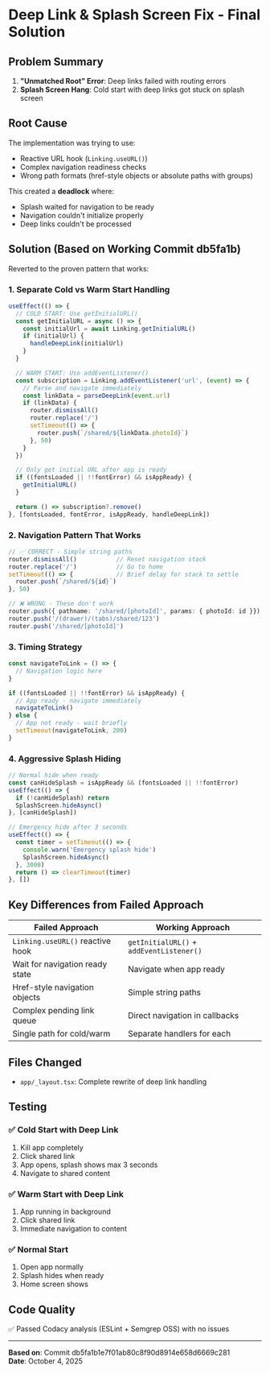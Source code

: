 # Deep Link & Splash Screen Fix - Final Solution

## Problem Summary

1. **"Unmatched Root" Error**: Deep links failed with routing errors
2. **Splash Screen Hang**: Cold start with deep links got stuck on splash screen

## Root Cause

The implementation was trying to use:
- Reactive URL hook (`Linking.useURL()`)
- Complex navigation readiness checks
- Wrong path formats (href-style objects or absolute paths with groups)

This created a **deadlock** where:
- Splash waited for navigation to be ready
- Navigation couldn't initialize properly
- Deep links couldn't be processed

## Solution (Based on Working Commit db5fa1b)

Reverted to the proven pattern that works:

### 1. Separate Cold vs Warm Start Handling

```typescript
useEffect(() => {
  // COLD START: Use getInitialURL()
  const getInitialURL = async () => {
    const initialUrl = await Linking.getInitialURL()
    if (initialUrl) {
      handleDeepLink(initialUrl)
    }
  }

  // WARM START: Use addEventListener()
  const subscription = Linking.addEventListener('url', (event) => {
    // Parse and navigate immediately
    const linkData = parseDeepLink(event.url)
    if (linkData) {
      router.dismissAll()
      router.replace('/')
      setTimeout(() => {
        router.push(`/shared/${linkData.photoId}`)
      }, 50)
    }
  })

  // Only get initial URL after app is ready
  if ((fontsLoaded || !!fontError) && isAppReady) {
    getInitialURL()
  }

  return () => subscription?.remove()
}, [fontsLoaded, fontError, isAppReady, handleDeepLink])
```

### 2. Navigation Pattern That Works

```typescript
// ✅ CORRECT - Simple string paths
router.dismissAll()           // Reset navigation stack
router.replace('/')           // Go to home
setTimeout(() => {            // Brief delay for stack to settle
  router.push(`/shared/${id}`)
}, 50)

// ❌ WRONG - These don't work
router.push({ pathname: '/shared/[photoId]', params: { photoId: id }})
router.push('/(drawer)/(tabs)/shared/123')
router.push('/shared/[photoId]')
```

### 3. Timing Strategy

```typescript
const navigateToLink = () => {
  // Navigation logic here
}

if ((fontsLoaded || !!fontError) && isAppReady) {
  // App ready - navigate immediately
  navigateToLink()
} else {
  // App not ready - wait briefly
  setTimeout(navigateToLink, 200)
}
```

### 4. Aggressive Splash Hiding

```typescript
// Normal hide when ready
const canHideSplash = isAppReady && (fontsLoaded || !!fontError)
useEffect(() => {
  if (!canHideSplash) return
  SplashScreen.hideAsync()
}, [canHideSplash])

// Emergency hide after 3 seconds
useEffect(() => {
  const timer = setTimeout(() => {
    console.warn('Emergency splash hide')
    SplashScreen.hideAsync()
  }, 3000)
  return () => clearTimeout(timer)
}, [])
```

## Key Differences from Failed Approach

| Failed Approach | Working Approach |
|-----------------|------------------|
| `Linking.useURL()` reactive hook | `getInitialURL()` + `addEventListener()` |
| Wait for navigation ready state | Navigate when app ready |
| Href-style navigation objects | Simple string paths |
| Complex pending link queue | Direct navigation in callbacks |
| Single path for cold/warm | Separate handlers for each |

## Files Changed

- `app/_layout.tsx`: Complete rewrite of deep link handling

## Testing

### ✅ Cold Start with Deep Link
1. Kill app completely
2. Click shared link
3. App opens, splash shows max 3 seconds
4. Navigate to shared content

### ✅ Warm Start with Deep Link  
1. App running in background
2. Click shared link
3. Immediate navigation to content

### ✅ Normal Start
1. Open app normally
2. Splash hides when ready
3. Home screen shows

## Code Quality

✅ Passed Codacy analysis (ESLint + Semgrep OSS) with no issues

---
**Based on**: Commit db5fa1b1e7f01ab80c8f90d8914e658d6669c281  
**Date**: October 4, 2025
